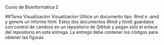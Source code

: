 Curso de Bioinformatica 2


##Tarea Visualización 
Visualizacion Utilice un documento tipo .Rmd o .qmd y genere un informe html. Estos dos documentos (Rmd y html) guardalos con control de cambios en un repositorio de GitHub y pegan solo el enlace del repositorio en esta entrega.
La entrega debe contener los códigos para obtener las  figuras
